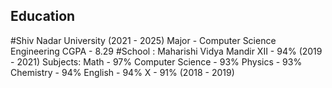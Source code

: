 ## Education
#Shiv Nadar University (2021 - 2025)
Major - Computer Science Engineering
CGPA - 8.29
#School : Maharishi Vidya Mandir 
         XII - 94%  (2019 - 2021)
               Subjects:
                 Math - 97%
                 Computer Science - 93%
                 Physics - 93%
                 Chemistry - 94%
                 English - 94%
         X - 91%   (2018 - 2019)

